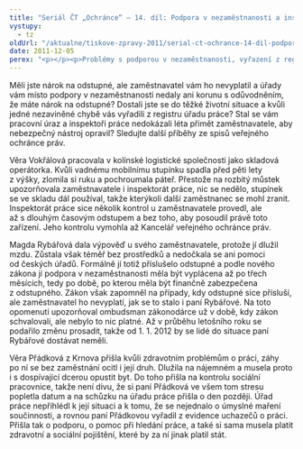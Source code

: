 ```yaml
---
title: "Seriál ČT „Ochránce“ – 14. díl: Podpora v nezaměstnanosti a inspekce práce"
vystupy:
  - tz
oldUrl: "/aktualne/tiskove-zpravy-2011/serial-ct-ochrance-14-dil-podpora-v-nezamestnanosti-a-inspekce-prace-1"
date: 2011-12-05
perex: "<p></p><p>Problémy s podporou v nezaměstnanosti, vyřazení z registru úřadu práce, nevhodné pracovní prostředí. To jsou témata 14. dílu seriálu Ochránce vysílaného na ČT2 v úterý 6. 12. v 17:20 hod a v repríze ve středu 7. 12. v 9:35 hod.</p>"
---
```


<!-- imported from the old website -->

<p>Měli jste nárok na odstupné, ale zaměstnavatel vám ho nevyplatil a úřady vám místo podpory v nezaměstnanosti nedaly ani korunu s odůvodněním, že máte nárok na odstupné? Dostali jste se do těžké životní situace a kvůli jedné nezaviněné chybě vás vyřadili z registru úřadu práce? Stal se vám pracovní úraz a inspektoři práce nedokázali léta přimět zaměstnavatele, aby nebezpečný nástroj opravil? Sledujte další příběhy ze spisů veřejného ochránce práv.</p><p>Věra Vokřálová pracovala v kolínské logistické společnosti jako skladová operátorka. Kvůli vadnému mobilnímu stupínku spadla před pěti lety z výšky, zlomila si ruku a pochroumala páteř. Přestože na rozbitý můstek upozorňovala zaměstnavatele i inspektorát práce, nic se nedělo, stupínek se ve skladu dál používal, takže kterýkoli další zaměstnanec se mohl zranit. Inspektorát práce sice několik kontrol u zaměstnavatele provedl, ale až s dlouhým časovým odstupem a bez toho, aby posoudil právě toto zařízení. Jeho kontrolu vymohla až Kancelář veřejného ochránce práv.</p><p>Magda Rybářová dala výpověď u svého zaměstnavatele, protože jí dlužil mzdu. Zůstala však téměř bez prostředků a nedočkala se ani pomoci od českých úřadů. Formálně jí totiž příslušelo odstupné a podle nového zákona jí podpora v nezaměstnanosti měla být vyplácena až po třech měsících, tedy po době, po kterou měla být finančně zabezpečena z odstupného. Zákon však zapomněl na případy, kdy odstupné sice přísluší, ale zaměstnavatel ho nevyplatí, jak se to stalo i paní Rybářové. Na toto opomenutí upozorňoval ombudsman zákonodárce už v době, kdy zákon schvalovali, ale nebylo to nic platné. Až v průběhu letošního roku se podařilo změnu prosadit, takže od 1. 1. 2012 by se lidé do situace paní Rybářové dostávat neměli.</p><p>Věra Přádková z Krnova přišla kvůli zdravotním problémům o práci, záhy po ní se bez zaměstnání ocitl i její druh. Dlužila na nájemném a musela proto i s dospívající dcerou opustit byt. Do toho přišla na kontrolu sociální pracovnice, takže není divu, že si paní Přádková ve všem tom stresu popletla datum a na schůzku na úřadu práce přišla o den později. Úřad práce nepřihlédl k její situaci a k tomu, že se nejednalo o úmyslné maření součinnosti, a rovnou paní Přádkovou vyřadil z evidence uchazečů o práci. Přišla tak o podporu, o pomoc při hledání práce, a také si sama musela platit zdravotní a sociální pojištění, které by za ní jinak platil stát.</p>
